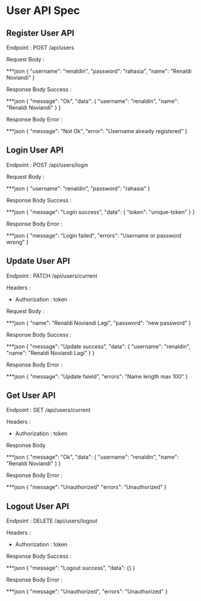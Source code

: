 # User API Spec

## Register User API

Endpoint : POST /api/users

Request Body :

***json
{
    "username": "renaldin",
    "password": "rahasia",
    "name": "Renaldi Noviandi"
}

Response Body Success :

***json
{
    "message": "Ok",
    "data": {
        "username": "renaldin",
        "name": "Renaldi Noviandi"
    }
}

Response Body Error :

***json
{
    "message": "Not Ok",
    "error": "Username already registered"
}

## Login User API

Endpoint : POST /api/users/login

Request Body :

***json
{
    "username": "renaldin",
    "password": "rahasia"
}

Response Body Success :

***json
{
    "message": "Login success",
    "data": {
        "token": "unique-token"
    }
}

Response Body Error :

***json
{
    "message": "Login failed",
    "errors": "Username or password wrong"
}

## Update User API

Endpoint : PATCH /api/users/current

Headers :
- Authorization : token

Request Body :

***json
{
    "name": "Renaldi Noviandi Lagi",
    "password": "new password"
}

Response Body Success :

***json
{
    "message": "Update success",
    "data": {
        "username": "renaldin",
        "name": "Renaldi Noviandi Lagi"
    }
}

Response Body Error :

***json
{
    "message": "Update faield",
    "errors": "Name length max 100"
}

## Get User API

Endpoint : GET /api/users/current

Headers :
- Authorization : token

Response Body

***json
{
    "message": "Ok",
    "data": {
        "username": "renaldin",
        "name": "Renaldi Noviandi"
    }
}

Response Body Error :

***json
{
    "message": "Unauthorized"
    "errors": "Unauthorized"
}

## Logout User API

Endpoint : DELETE /api/users/logout

Headers :
- Authorization : token

Response Body Success :

***json
{
    "message": "Logout success",
    "data": {}
}

Response Body Error :

***json
{
    "message": "Unauthorized",
    "errors": "Unauthorized"
}